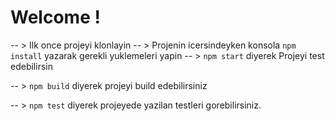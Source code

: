 
# Welcome ! 


 -- > Ilk once projeyi klonlayin
 -- > Projenin icersindeyken  konsola `npm install` yazarak gerekli yuklemeleri yapin
 -- >  `npm start` diyerek Projeyi test edebilirsin
 
 -- > `npm build` diyerek projeyi build edebilirsiniz
 
 -- > `npm test` diyerek projeyede yazilan testleri gorebilirsiniz.
